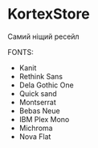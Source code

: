 # KortexStore
Самий ніщий ресейл


FONTS:
- Kanit
- Rethink Sans
- Dela Gothic One
- Quick sand
- Montserrat
- Bebas Neue
- IBM Plex Mono
- Michroma
- Nova Flat
